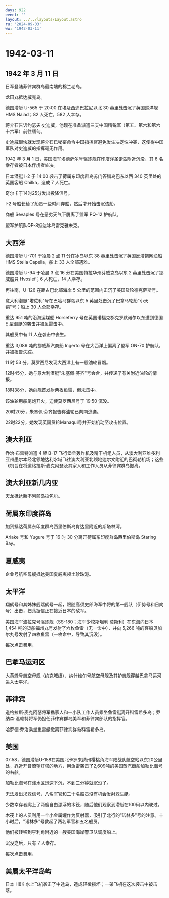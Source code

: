 ```yaml
---
days: 922
event: ''
layout: ../../layouts/Layout.astro
ru: '2024-09-03'
ww: '1942-03-11'
---
```


# 1942-03-11

## 1942 年 3 月 11 日

日军登陆菲律宾群岛最南端的棉兰老岛。

龙田丸抵达威克岛。

德国潜艇 U-565 于 20:00 在埃及西迪巴拉尼以北 30 英里处击沉了英国巡洋舰
HMS Naiad；82 人死亡，582 人幸存。

蒋介石告诉约瑟夫·史迪威，他现在准备派遣三支中国精锐军（第五、第六和第六十六军）前往缅甸。

史迪威很快就发现蒋介石已秘密命令中国指挥官避免发生决定性冲突，这使得中国军队对史迪威的指挥毫无作用。

1942 年 3 月 1 日，美国海军埃德萨尔号驱逐舰在印度洋圣诞岛附近沉没，其 6
名幸存者被日本俘虏者处决。

日本潜艇 I-2 于 14:00 袭击了荷属东印度群岛苏门答腊岛巴东以西 340
英里处的英国客船 Chilka，造成 7 人死亡。

奇尔卡于14时25分发出投降信号。

I-2 号船长给了船员一些时间弃船，然后才开始击沉该船。

商船 Sevaples 号在恶劣天气下脱离了盟军 PQ-12 护航队。

盟军护航队QP-8抵达冰岛雷克雅未克。

## 大西洋

德国潜艇 U-701 于凌晨 2 点 11 分在冰岛以东 38
英里处击沉了英国反潜拖网渔船 HMS Stella Capella，船上 33 人全部遇难。

德国潜艇 U-94 于凌晨 3 点 16 分在美国特拉华州芬威克岛以东 2
英里处击沉了挪威船只 Hvoslef；6 人死亡，14 人幸存。

再往南，U-126 在距古巴北部海岸 5 公里的范围内击沉了美国货轮德克萨斯号。

意大利潜艇"塔佐利"号在巴哈马群岛以东 5
英里处击沉了巴拿马轮船"小天鹅"号；船上 30 人全部幸存。

重达 951 吨的沿海运煤船 Horseferry
号在英国诺福克郡克罗默诺尔以东遭到德国 E 型潜艇的袭击并被鱼雷击中。

其船员中有 11 人在袭击中丧生。

重达 3,089 吨的挪威蒸汽商船 Ingerto 号在大西洋上偏离了盟军 ON-70
护航队，并被报告失踪。

11 时 53 分，莫罗西尼发现大西洋上有一艘油轮冒烟。

12时45分，她与意大利潜艇"朱塞佩·芬齐"号会合，并传递了有关附近油轮的情报。

18时38分，她向舰首发射两枚鱼雷，但未击中。

该油轮用船尾炮开火，迫使莫罗西尼号于 19:50 沉没。

20时20分，朱塞佩·芬齐报告称油轮已向南逃逸。

22时22分，她发现英国货轮Manaqui号并开始机动至攻击位置。

## 澳大利亚

乔治·布雷特派遣 4 架 B-17
飞行堡垒轰炸机及精干机组人员，从澳大利亚维多利亚州墨尔本经北领地达利水域飞往澳大利亚北领地达尔文附近的巴彻勒机场；这些飞机旨在将道格拉斯·麦克阿瑟及其家人和工作人员从菲律宾群岛撤离。

## 澳大利亚新几内亚

天龙抵达新不列颠岛拉包尔。

## 荷属东印度群岛

加贺抵达荷属东印度群岛西里伯斯岛肯达里附近的斯塔林湾。

Ariake 号和 Yugure 号于 16 时 30 分离开荷属东印度群岛西里伯斯岛 Staring
Bay。

## 夏威夷

企业号航空母舰抵达美国夏威夷领土珍珠港。

## 太平洋

翔鹤号和其姊妹舰瑞鹤号一起，跟随高须史郎海军中将的第一舰队（伊势号和日向号）出击，扫荡据信正在接近日本的敌军。

美国海军波拉克号驱逐舰（SS-180；海军少校斯坦利·莫斯利）在东海向日本
1,454 吨的货船福州丸号发射了六枚鱼雷（无一命中），并向 5,266
吨的客船贝加尔丸号发射了四枚鱼雷（一枚命中，导致其沉没）。

每次点击费用，

## 巴拿马运河区

大黄蜂号航空母舰（约克城级）、纳什维尔号航空母舰及其护航舰穿越巴拿马运河进入太平洋。

## 菲律宾

道格拉斯·麦克阿瑟将军携家人和一小队工作人员乘坐鱼雷艇离开科雷希多岛；乔纳森·温赖特将军仍担任菲律宾群岛美军和菲律宾部队的指挥官。

哈罗德·乔治乘坐鱼雷艇撤离菲律宾群岛科雷希多岛。

## 美国

07:58，德国潜艇U-158在美国北卡罗来纳州樱桃角海军陆战队航空站以东20公里处，靠近开普瞭望灯塔的地方，用鱼雷袭击了2,609吨的美国蒸汽商船加勒比海号的右舷。

加勒比海号在浅水区迅速下沉，不到三分钟就沉没了。

无法发出求救信号，八名军官和二十名船员没有机会发射救生艇。

少数幸存者爬上了两艘自由漂浮的木筏，随后他们观察到潜艇在100码以内驶过。

木筏上的人员利用一个小金属罐作为反射器，吸引了北行的"诺林多"号的注意。十小时后，"诺林多"号救起了两名军官和五名船员。

他们被转移到亨利角附近的一艘美国海岸警卫队调度船上。

沉没之后，只有 7 人幸存。

每次点击费用，

## 美属太平洋岛屿

日本 H8K
水上飞机袭击了中途岛，造成轻微损坏；一架飞机在这次袭击中被击落。